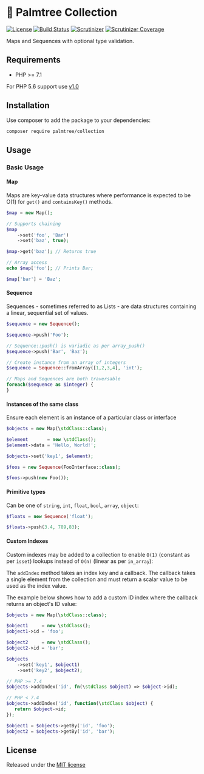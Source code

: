 # :palm_tree: Palmtree Collection

[![License](http://img.shields.io/packagist/l/palmtree/collection.svg)](LICENSE)
[![Build Status](https://scrutinizer-ci.com/g/palmtreephp/collection/badges/build.png?b=master)](https://scrutinizer-ci.com/g/palmtreephp/collection/build-status/master)
[![Scrutinizer](https://img.shields.io/scrutinizer/g/palmtreephp/collection.svg)](https://scrutinizer-ci.com/g/palmtreephp/collection/)
[![Scrutinizer Coverage](https://img.shields.io/scrutinizer/coverage/g/palmtreephp/collection.svg)](https://scrutinizer-ci.com/g/palmtreephp/collection/)

Maps and Sequences with optional type validation.

## Requirements
* PHP >= 7.1

For PHP 5.6 support use [v1.0](https://github.com/palmtreephp/collection/tree/v1.0.0)

## Installation

Use composer to add the package to your dependencies:
```bash
composer require palmtree/collection
```

## Usage

### Basic Usage

#### Map

Maps are key-value data structures where performance is expected to be O(1) for `get()` and `containsKey()` methods.

```php
$map = new Map();

// Supports chaining
$map
    ->set('foo', 'Bar')
    ->set('baz', true);

$map->get('baz'); // Returns true

// Array access
echo $map['foo']; // Prints Bar;

$map['bar'] = 'Baz';
```

#### Sequence

Sequences - sometimes referred to as Lists - are data structures containing a linear, sequential set of values.

```php
$sequence = new Sequence();

$sequence->push('Foo');

// Sequence::push() is variadic as per array_push()
$sequence->push('Bar', 'Baz');

// Create instance from an array of integers
$sequence = Sequence::fromArray([1,2,3,4], 'int');

// Maps and Sequences are both traversable
foreach($sequence as $integer) {
}
```

#### Instances of the same class

Ensure each element is an instance of a particular class or interface

```php
$objects = new Map(\stdClass::class);

$element       = new \stdClass();
$element->data = 'Hello, World!';

$objects->set('key1', $element);
```

```php
$foos = new Sequence(FooInterface::class);

$foos->push(new Foo());
```

#### Primitive types

Can be one of `string`, `int`, `float`, `bool`, `array`, `object`:

```php
$floats = new Sequence('float');

$floats->push(3.4, 789,83);
```

#### Custom Indexes

Custom indexes may be added to a collection to enable `O(1)` (constant as per `isset`) lookups instead of `O(n)` (linear as per `in_array`):

The `addIndex` method takes an index key and a callback. The callback takes a single element from the collection and must
return a scalar value to be used as the index value.

The example below shows how to add a custom ID index where the callback returns an object's ID value:

```php
$objects = new Map(\stdClass::class);

$object1     = new \stdClass();
$object1->id = 'foo';

$object2     = new \stdClass();
$object2->id = 'bar';

$objects
    ->set('key1', $object1)
    ->set('key2', $object2);

// PHP >= 7.4
$objects->addIndex('id', fn(\stdClass $object) => $object->id);

// PHP < 7.4
$objects->addIndex('id', function(\stdClass $object) {
   return $object->id;
});

$object1 = $objects->getBy('id', 'foo');
$object2 = $objects->getBy('id', 'bar');
```

## License

Released under the [MIT license](LICENSE)
